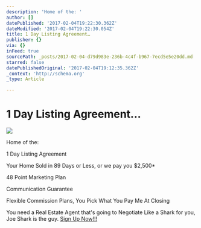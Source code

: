 ```yaml
---
description: 'Home of the: '
author: []
datePublished: '2017-02-04T19:22:30.362Z'
dateModified: '2017-02-04T19:22:30.054Z'
title: 1 Day Listing Agreement…
publisher: {}
via: {}
inFeed: true
sourcePath: _posts/2017-02-04-d79d983e-236b-4c4f-b967-7ecd5e5e20dd.md
starred: false
datePublishedOriginal: '2017-02-04T19:12:35.362Z'
_context: 'http://schema.org'
_type: Article

---
```

# 1 Day Listing Agreement...
![](https://s3-us-west-2.amazonaws.com/the-grid-img/p/9e56fa4e7c3fc1af17470844e06da8cea1614e34.jpg)

Home of the: 

1 Day Listing Agreement

Your Home Sold in 89 Days or Less, or we pay you $2,500\*

48 Point Marketing Plan

Communication Guarantee

Flexible Commission Plans, You Pick What You Pay Me At Closing

You need a Real Estate Agent that's going to Negotiate Like a Shark for you, Joe Shark is the guy. [Sign Up Now!!!][0]

[0]: http://www.AgentShark.us/